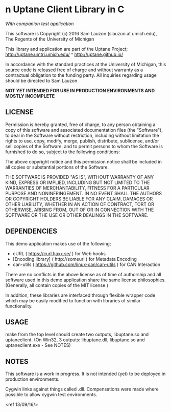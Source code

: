  n Uptane Client Library in C
 ============================
  *With companion test application*

This software is Copyright (c) 2016 Sam Lauzon (slauzon at umich.edu), The Regents of the University of Michigan

 This library and application are part of the Uptane Project; 
 http://uptane.umtri.umich.edu/ ^ http://uptane.github.io/

 In accordance with the standard practices at the University of Michigan, this source code is released free of charge and without warranty as a contractual obligation to the funding party. All inquiries regarding usage should be directed to Sam Lauzon <slauzon at umich.edu>

 **NOT YET INTENDED FOR USE IN PRODUCTION ENVIRONMENTS AND MOSTLY INCOMPLETE**



LICENSE
 ---------------------------

Permission is hereby granted, free of charge, to any person obtaining a copy of this software and associated documentation files (the "Software"), to deal in the Software without restriction, including without limitation the rights to use, copy, modify, merge, publish, distribute, sublicense, and/or sell copies of the Software, and to permit persons to whom the Software is furnished to do so, subject to the following conditions:

The above copyright notice and this permission notice shall be included in all copies or substantial portions of the Software.

THE SOFTWARE IS PROVIDED "AS IS", WITHOUT WARRANTY OF ANY KIND, EXPRESS OR IMPLIED, INCLUDING BUT NOT LIMITED TO THE WARRANTIES OF MERCHANTABILITY, FITNESS FOR A PARTICULAR PURPOSE AND NONINFRINGEMENT. IN NO EVENT SHALL THE AUTHORS OR COPYRIGHT HOLDERS BE LIABLE FOR ANY CLAIM, DAMAGES OR OTHER LIABILITY, WHETHER IN AN ACTION OF CONTRACT, TORT OR OTHERWISE, ARISING FROM, OUT OF OR IN CONNECTION WITH THE SOFTWARE OR THE USE OR OTHER DEALINGS IN THE SOFTWARE.


 DEPENDENCIES
 --------------------------

  This demo application makes use of the following; 
  - cURL ( https://curl.haxx.se/ ) for Web hooks
  - [Encoding library] ( http://someurl ) for Metadata Encoding
  - can-utils ( https://github.com/linux-can/can-utils ) for CAN Interaction

   There are no conflicts in the above license as of time of authorship and all software used in this demo application share the same license philosophies. (Generally, all contain copies of the MIT license.)

   In addition, these libraries are interfaced through flexible wrapper code which may be easily modified to function with libraries of similar functionality.

 USAGE
 -----------------------------

 make from the top level should create two outputs, libuptane.so and uptaneclient.
   (On Win32, 3 outputs: libuptane.dll, libuptane.so and uptaneclient.exe - See NOTES)

 NOTES
 -------------------------
   This software is a work in progress. It is not intended (yet) to be deployed in production environments.

  Cygwin links against things called .dll. Compensations were made where possible to allow cygwin test environments.


  <ref 13/09/16/>

